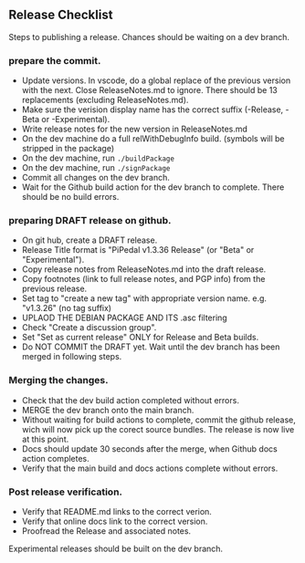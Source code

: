 ## Release Checklist

Steps to publishing a release. Chances should be waiting on a dev branch.

### prepare the commit.

- Update versions. In vscode, do a global replace of the previous version with the next. Close ReleaseNotes.md to ignore.
    There should be 13 replacements (excluding ReleaseNotes.md).
- Make sure the verision display name has the correct suffix (-Release, -Beta or -Experimental).
- Write release notes for the new version in ReleaseNotes.md
- On the dev machine do a full relWithDebugInfo build. (symbols will be stripped in the package)
- On the dev machine, run `./buildPackage`
- On the dev machine, run `./signPackage`
- Commit all changes on the dev branch. 
- Wait for the Github build action for the dev branch to complete. There should be no build errors.

### preparing DRAFT release on github.

- On git hub, create a DRAFT release. 
- Release Title format is "PiPedal v1.3.36 Release" (or "Beta" or "Experimental").
- Copy release notes from ReleaseNotes.md into the draft release.
- Copy footnotes (link to full release notes, and PGP info) from the previous release.
- Set tag to "create a new tag" with appropriate version name. e.g. "v1.3.26" (no tag suffix)
- UPLAOD THE DEBIAN PACKAGE AND ITS .asc filtering
- Check "Create a discussion group".
- Set "Set as current release" ONLY for Release and Beta builds.
- Do NOT COMMIT the DRAFT yet. Wait until the dev branch has been merged in following steps.

### Merging the changes.
- Check that the dev build action completed without errors.
- MERGE the dev branch onto the main branch.
- Without waiting for build actions to complete, commit the github release, wich will now pick up the corect source bundles. The release is now live at this point.
- Docs should update 30 seconds after the  merge, when Github docs action completes.
- Verify that the main build and docs actions complete without errors.

### Post release verification.
- Verify that README.md links to the correct verion.
- Verify that online docs link to the correct version.
- Proofread the Release and associated notes.



Experimental releases should be built on the dev branch. 
